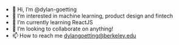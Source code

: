- 👋 Hi, I’m @dylan-goetting
- 👀 I’m interested in machine learning, product design and fintech
- 🌱 I’m currently learning ReactJS
- 💞️ I’m looking to collaborate on anything!
- 📫 How to reach me dylangoetting@berkeley.edu

<!---
dylan-goetting/dylan-goetting is a ✨ special ✨ repository because its `README.md` (this file) appears on your GitHub profile.
You can click the Preview link to take a look at your changes.
--->
